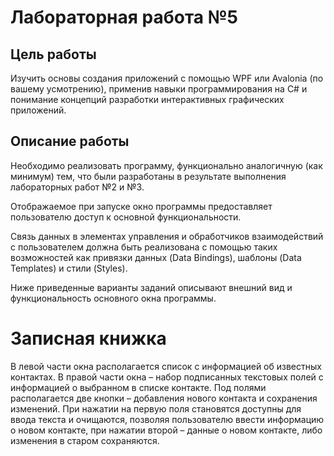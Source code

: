 # Лабораторная работа №5

## Цель работы
Изучить основы создания приложений с помощью WPF или Avalonia (по вашему усмотрению), применив навыки программирования на C# и понимание концепций разработки интерактивных графических приложений.

## Описание работы
Необходимо реализовать программу, функционально аналогичную (как минимум) тем, что были разработаны в результате выполнения лабораторных работ №2 и №3.

Отображаемое при запуске окно программы предоставляет пользователю доступ к основной функциональности. 

Связь данных в элементах управления и обработчиков взаимодействий с пользователем должна быть реализована с помощью таких возможностей как привязки данных (Data Bindings), шаблоны (Data Templates) и стили (Styles).

Ниже приведенные варианты заданий описывают внешний вид и функциональность основного окна программы.

# Записная книжка

В левой части окна располагается список с информацией об известных контактах. В правой части окна – набор подписанных текстовых полей с информацией о выбранном в списке контакте. Под полями располагается две кнопки – добавления нового контакта и сохранения изменений. При нажатии на первую поля становятся доступны для ввода текста и очищаются, позволяя пользователю ввести информацию о новом контакте, при нажатии второй – данные о новом контакте, либо изменения в старом сохраняются.

